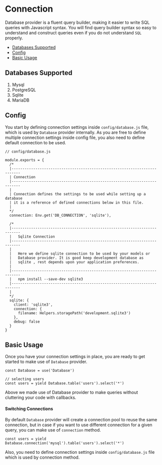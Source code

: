 # Connection

Database provider is a fluent query builder, making it easier to write SQL queries with Javascript syntax. You will find query builder syntax so easy to understand and construct queries even if you do not understand `SQL` properly.

- [Databases Supported](#database-supported)
- [Config](#config)
- [Basic Usage](#basic-usage)

## Databases Supported

1. Mysql
2. PostgreSQL
3. Sqlite
4. MariaDB

## Config

You start by defining connection settings inside `config/database.js` file, which is used by `Database` provider internally. As you are free to define multiple connection settings inside config file, you also need to define default connection to be used.

```javascript,line-numbers
// config/database.js

module.exports = {
  /*
  |--------------------------------------------------------------------------
  | Connection
  |--------------------------------------------------------------------------
  |
  | Connection defines the settings to be used while setting up a database
  | it is a reference of defined connections below in this file.
  |
  */
  connection: Env.get('DB_CONNECTION', 'sqlite'),

  /*
  |--------------------------------------------------------------------------
  |   Sqlite Connection
  |--------------------------------------------------------------------------
  |
  |   Here we define sqlite connection to be used by your models or
  |   Database provider. It is good keep development database as
  |   sqlite , rest depends upon your application preferences.
  |
  |--------------------------------------------------------------------------
  |   npm install --save-dev sqlite3
  |--------------------------------------------------------------------------
  |
  */
  sqlite: {
    client: 'sqlite3',
    connection: {
      filename: Helpers.storagePath('development.sqlite3')
    },
    debug: false
  }
}
```

## Basic Usage

Once you have your connection settings in place, you are ready to get started to make use of `Database` provider.

```javascript,line-numbers
const Database = use('Database')

// selecting users
const users = yield Database.table('users').select('*')
```

Above we made use of Database provider to make queries without cluttering your code with callbacks.

#### Switching Connections

By default `Database` provider will create a connection pool to reuse the same connection, but in case if you want to use different connection for a given query, you can make use of `connection` method.

```javascript,line-numbers
const users = yield Database.connection('mysql').table('users').select('*')
```

Also, you need to define connection settings inside `config/database.js` file which is used by connection method.
